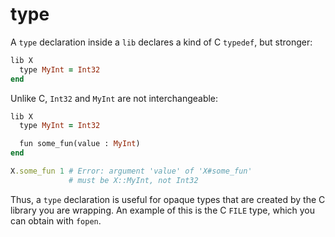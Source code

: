 # type

A `type` declaration inside a `lib` declares a kind of C `typedef`, but stronger:

```ruby
lib X
  type MyInt = Int32
end
```

Unlike C, `Int32` and `MyInt` are not interchangeable:

```ruby
lib X
  type MyInt = Int32

  fun some_fun(value : MyInt)
end

X.some_fun 1 # Error: argument 'value' of 'X#some_fun'
             # must be X::MyInt, not Int32
```

Thus, a `type` declaration is useful for opaque types that are created by the C library you are wrapping. An example of this is the C `FILE` type, which you can obtain with `fopen`.

